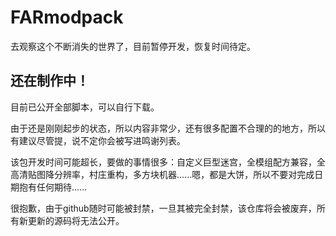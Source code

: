 # FARmodpack
去观察这个不断消失的世界了，目前暂停开发，恢复时间待定。
## 还在制作中！
目前已公开全部脚本，可以自行下载。

由于还是刚刚起步的状态，所以内容非常少，还有很多配置不合理的的地方，所以有建议尽管提，说不定你会被写进鸣谢列表。

该包开发时间可能超长，要做的事情很多：自定义巨型迷宫，全模组配方兼容，全高清贴图降分辨率，村庄重构，多方块机器......嗯，都是大饼，所以不要对完成日期抱有任何期待......

很抱歉，由于github随时可能被封禁，一旦其被完全封禁，该仓库将会被废弃，所有新更新的源码将无法公开。